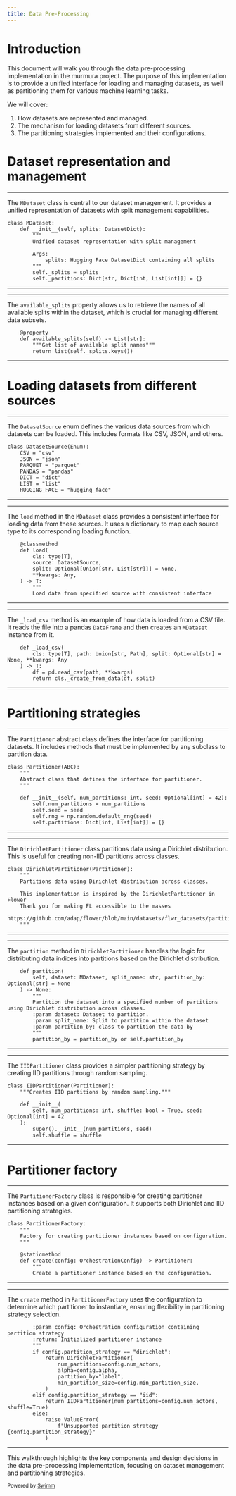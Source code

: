 ```yaml
---
title: Data Pre-Processing
---
```

# Introduction

This document will walk you through the data pre-processing implementation in the murmura project. The purpose of this implementation is to provide a unified interface for loading and managing datasets, as well as partitioning them for various machine learning tasks.

We will cover:

1. How datasets are represented and managed.
2. The mechanism for loading datasets from different sources.
3. The partitioning strategies implemented and their configurations.

# Dataset representation and management

<SwmSnippet path="/murmura/data_processing/dataset.py" line="21">

---

The <SwmToken path="/murmura/data_processing/dataset.py" pos="21:2:2" line-data="class MDataset:">`MDataset`</SwmToken> class is central to our dataset management. It provides a unified representation of datasets with split management capabilities.

```
class MDataset:
    def __init__(self, splits: DatasetDict):
        """
        Unified dataset representation with split management

        Args:
            splits: Hugging Face DatasetDict containing all splits
        """
        self._splits = splits
        self._partitions: Dict[str, Dict[int, List[int]]] = {}
```

---

</SwmSnippet>

<SwmSnippet path="/murmura/data_processing/dataset.py" line="32">

---

The <SwmToken path="/murmura/data_processing/dataset.py" pos="33:3:3" line-data="    def available_splits(self) -&gt; List[str]:">`available_splits`</SwmToken> property allows us to retrieve the names of all available splits within the dataset, which is crucial for managing different data subsets.

```
    @property
    def available_splits(self) -> List[str]:
        """Get list of available split names"""
        return list(self._splits.keys())
```

---

</SwmSnippet>

# Loading datasets from different sources

<SwmSnippet path="/murmura/data_processing/dataset.py" line="11">

---

The <SwmToken path="/murmura/data_processing/dataset.py" pos="11:2:2" line-data="class DatasetSource(Enum):">`DatasetSource`</SwmToken> enum defines the various data sources from which datasets can be loaded. This includes formats like CSV, JSON, and others.

```
class DatasetSource(Enum):
    CSV = "csv"
    JSON = "json"
    PARQUET = "parquet"
    PANDAS = "pandas"
    DICT = "dict"
    LIST = "list"
    HUGGING_FACE = "hugging_face"
```

---

</SwmSnippet>

<SwmSnippet path="/murmura/data_processing/dataset.py" line="42">

---

The <SwmToken path="/murmura/data_processing/dataset.py" pos="43:3:3" line-data="    def load(">`load`</SwmToken> method in the <SwmToken path="/murmura/data_processing/dataset.py" pos="21:2:2" line-data="class MDataset:">`MDataset`</SwmToken> class provides a consistent interface for loading data from these sources. It uses a dictionary to map each source type to its corresponding loading function.

```
    @classmethod
    def load(
        cls: type[T],
        source: DatasetSource,
        split: Optional[Union[str, List[str]]] = None,
        **kwargs: Any,
    ) -> T:
        """
        Load data from specified source with consistent interface
```

---

</SwmSnippet>

<SwmSnippet path="/murmura/data_processing/dataset.py" line="70">

---

The <SwmToken path="/murmura/data_processing/dataset.py" pos="70:3:3" line-data="    def _load_csv(">`_load_csv`</SwmToken> method is an example of how data is loaded from a CSV file. It reads the file into a pandas <SwmToken path="/murmura/data_processing/dataset.py" pos="92:15:15" line-data="        cls: type[T], data: pd.DataFrame, split: Optional[str] = None, **_: Any">`DataFrame`</SwmToken> and then creates an <SwmToken path="/murmura/data_processing/dataset.py" pos="21:2:2" line-data="class MDataset:">`MDataset`</SwmToken> instance from it.

```
    def _load_csv(
        cls: type[T], path: Union[str, Path], split: Optional[str] = None, **kwargs: Any
    ) -> T:
        df = pd.read_csv(path, **kwargs)
        return cls._create_from_data(df, split)
```

---

</SwmSnippet>

# Partitioning strategies

<SwmSnippet path="/murmura/data_processing/partitioner.py" line="10">

---

The <SwmToken path="/murmura/data_processing/partitioner.py" pos="10:2:2" line-data="class Partitioner(ABC):">`Partitioner`</SwmToken> abstract class defines the interface for partitioning datasets. It includes methods that must be implemented by any subclass to partition data.

```
class Partitioner(ABC):
    """
    Abstract class that defines the interface for partitioner.
    """

    def __init__(self, num_partitions: int, seed: Optional[int] = 42):
        self.num_partitions = num_partitions
        self.seed = seed
        self.rng = np.random.default_rng(seed)
        self.partitions: Dict[int, List[int]] = {}
```

---

</SwmSnippet>

<SwmSnippet path="/murmura/data_processing/partitioner.py" line="35">

---

The <SwmToken path="/murmura/data_processing/partitioner.py" pos="35:2:2" line-data="class DirichletPartitioner(Partitioner):">`DirichletPartitioner`</SwmToken> class partitions data using a Dirichlet distribution. This is useful for creating non-IID partitions across classes.

```
class DirichletPartitioner(Partitioner):
    """
    Partitions data using Dirichlet distribution across classes.

    This implementation is inspired by the DirichletPartitioner in Flower
    Thank you for making FL accessible to the masses
    https://github.com/adap/flower/blob/main/datasets/flwr_datasets/partitioner/dirichlet_partitioner.py
    """
```

---

</SwmSnippet>

<SwmSnippet path="/murmura/data_processing/partitioner.py" line="82">

---

The <SwmToken path="/murmura/data_processing/partitioner.py" pos="82:3:3" line-data="    def partition(">`partition`</SwmToken> method in <SwmToken path="/murmura/data_processing/partitioner.py" pos="35:2:2" line-data="class DirichletPartitioner(Partitioner):">`DirichletPartitioner`</SwmToken> handles the logic for distributing data indices into partitions based on the Dirichlet distribution.

```
    def partition(
        self, dataset: MDataset, split_name: str, partition_by: Optional[str] = None
    ) -> None:
        """
        Partition the dataset into a specified number of partitions using Dirichlet distribution across classes.
        :param dataset: Dataset to partition.
        :param split_name: Split to partition within the dataset
        :param partition_by: class to partition the data by
        """
        partition_by = partition_by or self.partition_by
```

---

</SwmSnippet>

<SwmSnippet path="/murmura/data_processing/partitioner.py" line="161">

---

The <SwmToken path="/murmura/data_processing/partitioner.py" pos="161:2:2" line-data="class IIDPartitioner(Partitioner):">`IIDPartitioner`</SwmToken> class provides a simpler partitioning strategy by creating IID partitions through random sampling.

```
class IIDPartitioner(Partitioner):
    """Creates IID partitions by random sampling."""

    def __init__(
        self, num_partitions: int, shuffle: bool = True, seed: Optional[int] = 42
    ):
        super().__init__(num_partitions, seed)
        self.shuffle = shuffle
```

---

</SwmSnippet>

# Partitioner factory

<SwmSnippet path="/murmura/data_processing/partitioner_factory.py" line="9">

---

The <SwmToken path="/murmura/data_processing/partitioner_factory.py" pos="9:2:2" line-data="class PartitionerFactory:">`PartitionerFactory`</SwmToken> class is responsible for creating partitioner instances based on a given configuration. It supports both Dirichlet and IID partitioning strategies.

```
class PartitionerFactory:
    """
    Factory for creating partitioner instances based on configuration.
    """

    @staticmethod
    def create(config: OrchestrationConfig) -> Partitioner:
        """
        Create a partitioner instance based on the configuration.
```

---

</SwmSnippet>

<SwmSnippet path="/murmura/data_processing/partitioner_factory.py" line="19">

---

The <SwmToken path="/murmura/data_processing/partitioner_factory.py" pos="15:3:3" line-data="    def create(config: OrchestrationConfig) -&gt; Partitioner:">`create`</SwmToken> method in <SwmToken path="/murmura/data_processing/partitioner_factory.py" pos="9:2:2" line-data="class PartitionerFactory:">`PartitionerFactory`</SwmToken> uses the configuration to determine which partitioner to instantiate, ensuring flexibility in partitioning strategy selection.

```
        :param config: Orchestration configuration containing partition strategy
        :return: Initialized partitioner instance
        """
        if config.partition_strategy == "dirichlet":
            return DirichletPartitioner(
                num_partitions=config.num_actors,
                alpha=config.alpha,
                partition_by="label",
                min_partition_size=config.min_partition_size,
            )
        elif config.partition_strategy == "iid":
            return IIDPartitioner(num_partitions=config.num_actors, shuffle=True)
        else:
            raise ValueError(
                f"Unsupported partition strategy {config.partition_strategy}"
            )
```

---

</SwmSnippet>

This walkthrough highlights the key components and design decisions in the data pre-processing implementation, focusing on dataset management and partitioning strategies.

<SwmMeta version="3.0.0" repo-id="Z2l0aHViJTNBJTNBbXVybXVyYSUzQSUzQW11cnRhemFocg==" repo-name="murmura"><sup>Powered by [Swimm](https://app.swimm.io/)</sup></SwmMeta>
